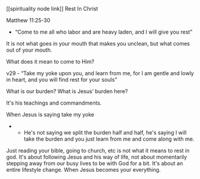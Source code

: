 [[spirituality node link]]
Rest In Christ

Matthew 11:25-30

- “Come to me all who labor and are heavy laden, and I will give you rest”

It is not what goes in your mouth that makes you unclean, but what comes out of your mouth.

What does it mean to come to Him?

v29 - “Take my yoke upon you, and learn from me, for I am gentle and lowly in heart, and you will find rest for your souls”

What is our burden? What is Jesus’ burden here?

It's his teachings and commandments.

When Jesus is saying take my yoke

- - He's not saying we split the burden half and half, he's saying I will take the burden and you just learn from me and come along with me.

Just reading your bible, going to church, etc is not what it means to rest in god. It's about following Jesus and his way of life, not about momentarily stepping away from our busy lives to be with God for a bit. It's about an entire lifestyle change. When Jesus becomes your everything.